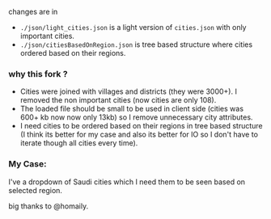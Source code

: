 changes are in 
* `./json/light_cities.json` is a light version of `cities.json` with only important cities.
* `./json/citiesBasedOnRegion.json` is tree based structure where cities ordered based on their regions.

### why this fork ?
* Cities were joined with villages and districts (they were 3000+). I removed the non important cities (now cities are only 108).
* The loaded file should be small to be used in client side (cities was 600+ kb now now only 13kb) so I remove unnecessary city attributes.
* I need cities to be ordered based on their regions in tree based structure (I think its better for my case and also its better for IO so I don't have to iterate though all cities every time).

### My Case:
I've a dropdown of Saudi cities which I need them to be seen based on selected region.

big thanks to @homaily.